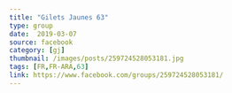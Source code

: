 ```yaml
---
title: "Gilets Jaunes 63"
type: group
date:  2019-03-07
source: facebook
category: [gj]
thumbnail: /images/posts/259724528053181.jpg
tags: [FR,FR-ARA,63]
link: https://www.facebook.com/groups/259724528053181/
---
```

